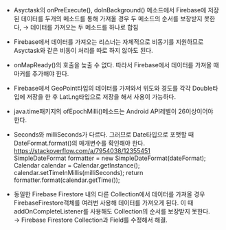 * Asyctask의 onPreExecute(), doInBackground() 메소드에서 Firebase에 저장된 데이터를 두개의 메소드를 통해 가져올 경우 두 메소드의 순서를 보장받지 못한다, → 데이터를 가져오는 두 메소드를 하나로 합침<br>

* Firebase에서 데이터를 가져오는 리스너는 자체적으로 비동기를 지원하므로 Asyctask와 같은 비동이 처리를 따로 하지 않아도 된다.<br>

* onMapReady()의 호출을 늦출 수 없다. 따라서 Firebase에서 데이터를 가져올 때 마커를 추가해야 한다.<br>

* Firebase에서 GeoPoint타입의 데이터를 가져와서 위도와 경도를 각각 Double타입에 저장을 한 후 LatLng타입으로 저장을 해서 사용이 가능하다.<br>

* java.time패키지의 ofEpochMilli()메소드는 Android API레벨이 26이상이어야 한다.<br>

* Seconds와 milliSeconds가 다르다. 그러므로 Date타입으로 포맷할 때 DateFormat.format()의 매개변수를 확인해야 한다.<br>
  https://stackoverflow.com/a/7954038/12355451<br>
    SimpleDateFormat formatter = new SimpleDateFormat(dateFormat);
    Calendar calendar = Calendar.getInstance();
    calendar.setTimeInMillis(milliSeconds);
    return formatter.format(calendar.getTime());

* 동일한 Firebase Firestore 내의 다른 Collection에서 데이터를 가져올 경우 FirebaseFirestore객체를 여러번 사용해 데이터를 가져오게 된다. 이 때 addOnCompleteListener를 사용해도 Collection의 순서를 보장받지 못한다.<br>
→ Firebase Firestore Collection과 Field를 수정해서 해결.<br>